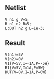 ## Netlist

```text
V n1 g V=5;
R n1 n2 R=5;
L:DUT n2 g L=1e-3;
```

## Result

```text
V(n1)=5V
V(n2)=0V
V1{V=5V,I=-1A,P=-5W}
R1{V=5V,I=1A,P=5W}
DUT{V=0V,I=1A,P=0W}
```
